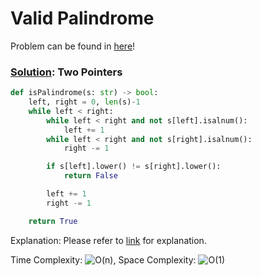 # Valid Palindrome

Problem can be found in [here](https://leetcode.com/problems/valid-palindrome/)!

### [Solution](/Two%20Pointers/125-ValidPalindrome/solution.py): Two Pointers

```python
def isPalindrome(s: str) -> bool:
    left, right = 0, len(s)-1
    while left < right:
        while left < right and not s[left].isalnum():
            left += 1
        while left < right and not s[right].isalnum():
            right -= 1

        if s[left].lower() != s[right].lower():
            return False

        left += 1
        right -= 1

    return True
```

Explanation: Please refer to [link](https://github.com/yuchia0221/Grind-75/tree/main/String/125-ValidPalindrome) for explanation.

Time Complexity: ![O(n)](<https://latex.codecogs.com/svg.image?\inline&space;O(n)>), Space Complexity: ![O(1)](<https://latex.codecogs.com/svg.image?\inline&space;O(1)>)
